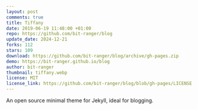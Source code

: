 ```yaml
---
layout: post
comments: true
title: Tiffany
date: 2019-06-19 11:48:00 +01:00
repo: https://github.com/bit-ranger/blog
update_date: 2024-12-21
forks: 112
stars: 109
download: https://github.com/bit-ranger/blog/archive/gh-pages.zip
demo: https://bit-ranger.github.io/blog
author: bit-ranger
thumbnail: tiffany.webp
license: MIT
license_link: https://github.com/bit-ranger/blog/blob/gh-pages/LICENSE
---
```


An open source minimal theme for Jekyll, ideal for blogging.
